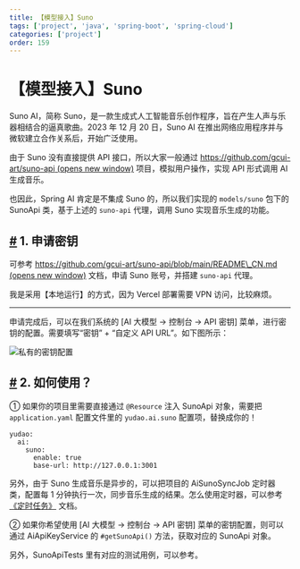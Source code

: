 ```yaml
---
title: 【模型接入】Suno
tags: ['project', 'java', 'spring-boot', 'spring-cloud']
categories: ['project']
order: 159
---
```

# 【模型接入】Suno

Suno AI，简称 Suno，是一款生成式人工智能音乐创作程序，旨在产生人声与乐器相结合的逼真歌曲。2023 年 12 月 20 日，Suno AI 在推出网络应用程序并与微软建立合作关系后，开始广泛使用。

 由于 Suno 没有直接提供 API 接口，所以大家一般通过 [https://github.com/gcui-art/suno-api  (opens new window)](https://github.com/gcui-art/suno-api) 项目，模拟用户操作，实现 API 形式调用 AI 生成音乐。

 也因此，Spring AI 肯定是不集成 Suno 的，所以我们实现的 `models/suno` 包下的 SunoApi 类，基于上述的 `suno-api` 代理，调用 Suno 实现音乐生成的功能。

 ## [#](#_1-申请密钥) 1. 申请密钥

 可参考 [https://github.com/gcui-art/suno-api/blob/main/README\_CN.md  (opens new window)](https://github.com/gcui-art/suno-api/blob/main/README_CN.md) 文档，申请 Suno 账号，并搭建 `suno-api` 代理。

 我是采用【本地运行】的方式，因为 Vercel 部署需要 VPN 访问，比较麻烦。

 

---

 申请完成后，可以在我们系统的 [AI 大模型 -> 控制台 -> API 密钥] 菜单，进行密钥的配置。需要填写“密钥” + “自定义 API URL”。如下图所示：

 ![私有的密钥配置](https://doc.iocoder.cn/img/AI%E6%89%8B%E5%86%8C/%E6%A8%A1%E5%9E%8B%E6%8E%A5%E5%85%A5/Suno-%E7%A7%81%E6%9C%89.png)

 ## [#](#_2-如何使用) 2. 如何使用？

 ① 如果你的项目里需要直接通过 `@Resource` 注入 SunoApi 对象，需要把 `application.yaml` 配置文件里的 `yudao.ai.suno` 配置项，替换成你的！

 
```
yudao:
  ai:
    suno:
      enable: true
      base-url: http://127.0.0.1:3001

```
另外，由于 Suno 生成音乐是异步的，可以把项目的 AiSunoSyncJob 定时器类，配置每 1 分钟执行一次，同步音乐生成的结果。怎么使用定时器，可以参考 [《定时任务》](/job) 文档。

 ② 如果你希望使用 [AI 大模型 -> 控制台 -> API 密钥] 菜单的密钥配置，则可以通过 AiApiKeyService 的 `#getSunoApi()` 方法，获取对应的 SunoApi 对象。

 另外，SunoApiTests 里有对应的测试用例，可以参考。

